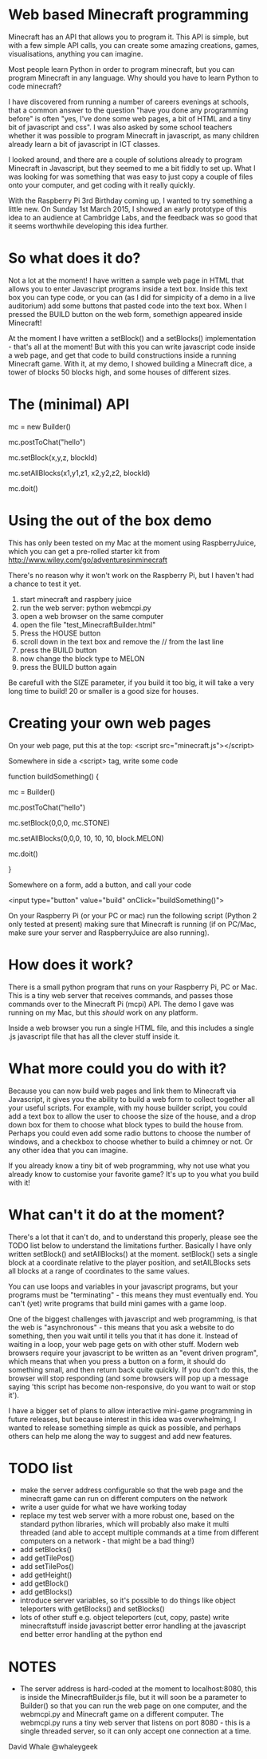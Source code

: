 Web based Minecraft programming
===============================

Minecraft has an API that allows you to program it. This API is simple, but with a few simple
API calls, you can create some amazing creations, games, visualisations, anything you can imagine.

Most people learn Python in order to program minecraft, but you can program Minecraft in any language.
Why should you have to learn Python to code minecraft?

I have discovered from running a number of careers evenings at schools, that a common answer to the
question "have you done any programming before" is often "yes, I've done some web pages, a bit of HTML
and a tiny bit of javascript and css". I was also asked by some school teachers whether it was possible 
to program Minecraft in javascript, as many children already learn a bit of javascript in ICT classes.

I looked around, and there are a couple of solutions already to program Minecraft in Javascript,
but they seemed to me a bit fiddly to set up. What I was looking for was something that was easy
to just copy a couple of files onto your computer, and get coding with it really quickly.

With the Raspberry Pi 3rd Birthday coming up, I wanted to try something a little new. On Sunday 1st March 2015,
I showed an early prototype of this idea to an audience at Cambridge Labs, and the feedback was so good that
it seems worthwhile developing this idea further.


So what does it do?
===================

Not a lot at the moment! I have written a sample web page in HTML that allows you to enter Javascript programs
inside a text box. Inside this text box you can type code, or you can (as I did for simpicity of a demo in
a live auditorium) add some buttons that pasted code into the text box. When I pressed the BUILD button on
the web form, somethign appeared inside Minecraft!

At the moment I have written a setBlock() and a setBlocks() implementation - that's all at the moment! But
with this you can write javascript code inside a web page, and get that code to build constructions
inside a running Minecraft game. With it, at my demo, I showed building a Minecraft dice, a tower of blocks
50 blocks high, and some houses of different sizes.

The (minimal) API
=================

mc = new Builder()

mc.postToChat("hello")

mc.setBlock(x,y,z, blockId)

mc.setAllBlocks(x1,y1,z1, x2,y2,z2, blockId)

mc.doit()


Using the out of the box demo
=============================

This has only been tested on my Mac at the moment using RaspberryJuice,
which you can get a pre-rolled starter kit from
http://www.wiley.com/go/adventuresinminecraft

There's no reason why it won't work on the Raspberry Pi, but I haven't
had a chance to test it yet.

1) start minecraft and raspbery juice
2) run the web server:
   python webmcpi.py
3) open a web browser on the same computer
4) open the file "test_MinecraftBuilder.html"
5) Press the HOUSE button
6) scroll down in the text box and remove the // from the last line
7) press the BUILD button
8) now change the block type to MELON
9) press the BUILD button again

Be carefull with the SIZE parameter, if you build it too big, it
will take a very long time to build! 20 or smaller is a good size
for houses.


Creating your own web pages
===========================

On your web page, put this at the top:
&lt;script src="minecraft.js"&gt;&lt;/script&gt;

Somewhere in side a &lt;script&gt; tag, write some code

function buildSomething()
{

  mc = Builder()

  mc.postToChat("hello")

  mc.setBlock(0,0,0, mc.STONE)

  mc.setAllBlocks(0,0,0, 10, 10, 10, block.MELON)

  mc.doit()

}

Somewhere on a form, add a button, and call your code

&lt;input type="button" value="build" onClick="buildSomething()"&gt;

On your Raspberry Pi (or your PC or mac) run the following script (Python 2 only tested at present)
making sure that Minecraft is running (if on PC/Mac, make sure your server and RaspberryJuice are
also running).


How does it work?
=================

There is a small python program that runs on your Raspberry Pi, PC or Mac. This is a tiny web server
that receives commands, and passes those commands over to the Minecraft Pi (mcpi) API. The demo I gave
was running on my Mac, but this *should* work on any platform.

Inside a web browser you run a single HTML file, and this includes a single .js javascript file that has
all the clever stuff inside it.


What more could you do with it?
===============================

Because you can now build web pages and link them to Minecraft via Javascript, it gives you the ability
to build a web form to collect together all your useful scripts. For example, with my house builder script,
you could add a text box to allow the user to choose the size of the house, and a drop down box for them
to choose what block types to build the house from. Perhaps you could even add some radio buttons to
choose the number of windows, and a checkbox to choose whether to build a chimney or not. Or any
other idea that you can imagine. 

If you already know a tiny bit of web programming, why not use what you already know to customise
your favorite game? It's up to you what you build with it!


What can't it do at the moment?
===============================

There's a lot that it can't do, and to understand this properly, please see the TODO list below
to understand the limitations further. Basically I have only written setBlock() and setAllBlocks()
at the moment. setBlock() sets a single block at a coordinate relative to the player position,
and setAlLBlocks sets all blocks at a range of coordinates to the same values.

You can use loops and variables in your javascript programs, but your programs must be
"terminating" - this means they must eventually end. You can't (yet) write programs that
build mini games with a game loop.

One of the biggest challenges with javascript and web programming, is that the web is
"asynchronous" - this means that you ask a website to do something, then you wait until
it tells you that it has done it. Instead of waiting in a loop, your web page gets on
with other stuff. Modern web browsers require your javascript to be written as an
"event driven program", which means that when you press a button on a form, it should do
something small, and then return back quite quickly. If you don't do this, the browser
will stop responding (and some browsers will pop up a message saying 'this script has
become non-responsive, do you want to wait or stop it').

I have a bigger set of plans to allow interactive mini-game programming in future releases,
but because interest in this idea was overwhelming, I wanted to release something simple
as quick as possible, and perhaps others can help me along the way to suggest and add
new features.


TODO list
=========

* make the server address configurable so that the web page and the minecraft
  game can run on different computers on the network
* write a user guide for what we have working today
* replace my test web server with a more robust one, based on the standard python libraries,
  which will probably also make it multi threaded (and able to accept multiple commands at a time
  from different computers on a network - that might be a bad thing!)
* add setBlocks()
* add getTilePos()
* add setTilePos()
* add getHeight()
* add getBlock()
* add getBlocks()
* introduce server variables, so it's possible to do things like object teleporters with
  getBlocks() and setBlocks()
* lots of other stuff
  e.g. object teleporters (cut, copy, paste)
  write minecraftstuff inside javascript
  better error handling at the javascript end
  better error handling at the python end

NOTES
=====

* The server address is hard-coded at the moment to localhost:8080, this is inside the MinecraftBuilder.js
file, but it will soon be a parameter to Builder() so that you can run the web page on one computer, and
the webmcpi.py and Minecraft game on a different computer. The webmcpi.py runs a tiny web server that
listens on port 8080 - this is a single threaded server, so it can only accept one connection at a time.


David Whale
@whaleygeek


